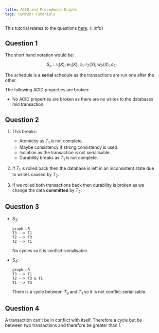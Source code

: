 ```yaml
---
title: ACID and Precedence Graphs
tags: COMP207 Tutorials
---
```

This tutorial relates to the questions [here](https://liverpool.instructure.com/courses/46572/pages/tutorial-3).
{:.info}

## Question 1
The short hand notation would be:

$$
S_a: r_1(X);w_1(X);c_1;r_2(X);w_2(X);c_2;
$$

The schedule is a **serial** schedule as the transactions are run one after the other.

The following ACID properties are broken:

* No ACID properties are broken as there are no writes to the databases mid transaction.

## Question 2
1. This breaks:
	* Atomicity as $T_1$ is not complete.
	* Maybe consistency if strong consistency is used.
	* Isolation as the transaction is not serialisable.
	* Durability breaks as $T_1$ is not complete.

1. If $T_1$ is rolled back then the database is left in an inconsistent state due to writes caused by $T_2$.
1. If we rolled both transactions back then durability is broken as we change the data **committed** by $T_2$.

## Question 3
* $S_3$:
	
	```mermaid
	graph LR
	T3 --> T1
	T2 --> T3
	T2 --> T1
	```
	
	No cycles so it is conflict-serialisable.
* $S_4$:
	
	```mermaid
	graph LR
	T3 --> T1
	T2 --> T3 & T1
	T1 --> T3
	```
	
	There is a cycle between $T_3$ and $T_1$ so it is not conflict-serialisable.
	
## Question 4
A transaction can't be in conflict with itself. Therefore a cycle but be between two transactions and therefore be greater than 1.